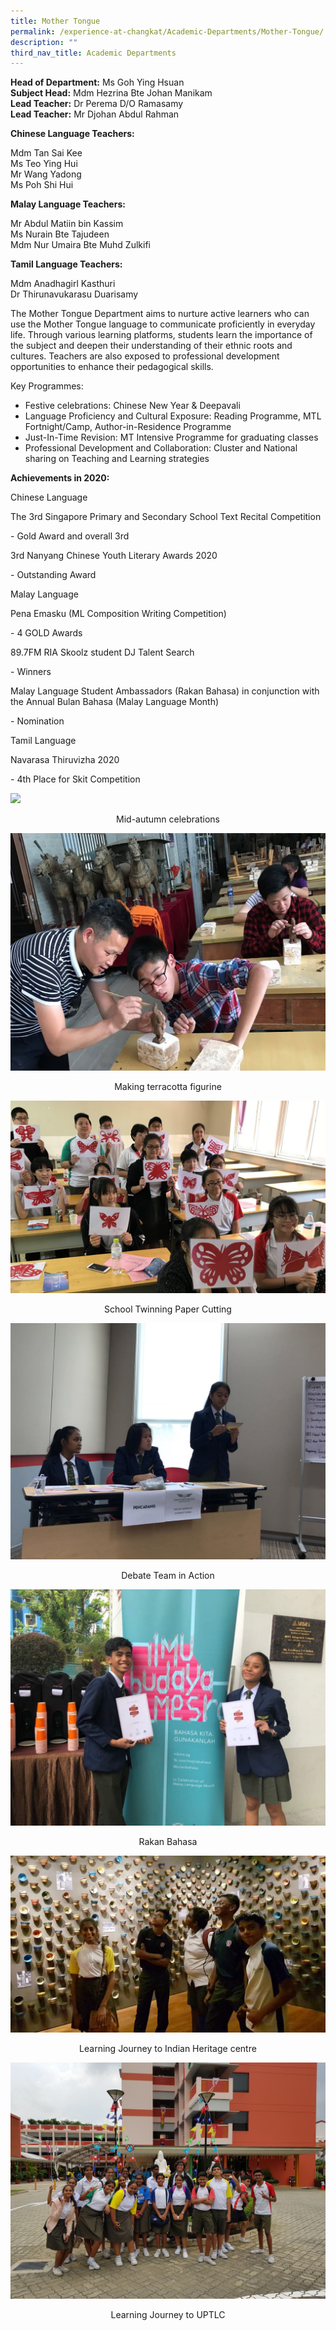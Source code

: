 ```yaml
---
title: Mother Tongue
permalink: /experience-at-changkat/Academic-Departments/Mother-Tongue/
description: ""
third_nav_title: Academic Departments
---
```

**Head of Department:** Ms Goh Ying Hsuan 
<br>
**Subject Head:** Mdm Hezrina Bte Johan Manikam  <br>
**Lead Teacher:** Dr Perema D/O Ramasamy
<br>
**Lead Teacher:** Mr Djohan Abdul Rahman  

  


**Chinese Language Teachers:**


Mdm Tan Sai Kee  
Ms Teo Ying Hui<br>
Mr Wang Yadong  
Ms Poh Shi Hui

  

**Malay Language Teachers:**

Mr Abdul Matiin bin Kassim<br>
Ms Nurain Bte Tajudeen<br>
Mdm Nur Umaira Bte Muhd Zulkifi

  

**Tamil Language Teachers:**

Mdm Anadhagirl Kasthuri<br>
Dr Thirunavukarasu Duarisamy

  

The Mother Tongue Department aims to nurture active learners who can use the Mother Tongue language to communicate proficiently in everyday life. Through various learning platforms, students learn the importance of the subject and deepen their understanding of their ethnic roots and cultures. Teachers are also exposed to professional development opportunities to enhance their pedagogical skills.

  

Key Programmes:  
  

*   Festive celebrations: Chinese New Year & Deepavali 
*   Language Proficiency and Cultural Exposure: Reading Programme, MTL Fortnight/Camp, Author-in-Residence Programme 
*   Just-In-Time Revision: MT Intensive Programme for graduating classes 
*   Professional Development and Collaboration: Cluster and National sharing on Teaching and Learning strategies

  

**Achievements in 2020:**

Chinese Language

The 3rd Singapore Primary and Secondary School Text Recital Competition

\- Gold Award and overall 3rd

3rd Nanyang Chinese Youth Literary Awards 2020

\- Outstanding Award

  

Malay Language

Pena Emasku (ML Composition Writing Competition)

\- 4 GOLD Awards

89.7FM RIA Skoolz student DJ Talent Search

\- Winners

Malay Language Student Ambassadors (Rakan Bahasa) in conjunction with the Annual Bulan Bahasa (Malay Language Month)

\- Nomination

  

Tamil Language

Navarasa Thiruvizha 2020

\- 4th Place for Skit Competition

![](/images/Mid-autumn%20celebrations.jpeg)
<center>Mid-autumn celebrations</center>

![](/images/Making%20terracotta%20figurine.jpeg)
<center>Making terracotta figurine</center>

![](/images/School%20Twinning%20Paper%20Cutting.jpeg)
<center>School Twinning Paper Cutting</center>

![](/images/Debate%20Team%20in%20Action.jpeg)
<center>Debate Team in Action</center>

![](/images/Rakan%20Bahasa.jpeg)
<center>Rakan Bahasa</center>

![](/images/LJ%20to%20Indian%20Heritage%20centre.jpeg)
<center>Learning Journey to Indian Heritage centre</center>

![](/images/LJ%20to%20UPTLC.jpeg)
<center>Learning Journey to UPTLC</center>